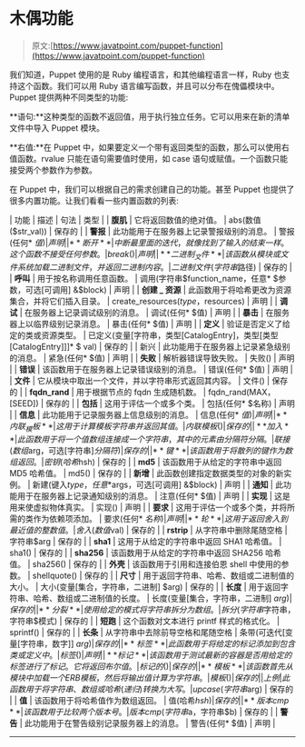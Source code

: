 # 木偶功能

> 原文:[https://www.javatpoint.com/puppet-function](https://www.javatpoint.com/puppet-function)

我们知道，Puppet 使用的是 Ruby 编程语言，和其他编程语言一样，Ruby 也支持这个函数。我们可以用 Ruby 语言编写函数，并且可以分布在傀儡模块中。Puppet 提供两种不同类型的功能:

**语句:**这种类型的函数不返回值，用于执行独立任务。它可以用来在新的清单文件中导入 Puppet 模块。

**右值:**在 Puppet 中，如果要定义一个带有返回类型的函数，那么可以使用右值函数。rvalue 只能在语句需要值时使用，如 case 语句或赋值。一个函数只能接受两个参数作为参数。

在 Puppet 中，我们可以根据自己的需求创建自己的功能。甚至 Puppet 也提供了很多内置功能。让我们看看一些内置函数的列表:

| 功能 | 描述 | 句法 | 类型 |
| **腹肌** | 它将返回数值的绝对值。 | abs(数值($str_val)) | 保存的 |
| **警报** | 此功能用于在服务器上记录警报级别的消息。 | 警报(任何* $值) | 声明 |
| **断开** | 中断最里面的迭代，就像找到了输入的结束一样。这个函数不接受任何参数。 | break() | 声明 |
| **二进制 _ 文件** | 该函数从模块或文件系统加载二进制文件，并返回二进制内容。 | 二进制文件(字符串$路径) | 保存的 |
| **呼叫** | 用于按名称调用任意函数。 | 调用(字符串$function_name，任意* $参数，可选[可调用] &$block) | 声明 |
| **创建 _ 资源** | 此函数用于将哈希更改为资源集合，并将它们插入目录。 | create_resources($type，$resources) | 声明 |
| **调试** | 在服务器上记录调试级别的消息。 | 调试(任何* $值) | 声明 |
| **暴击** | 在服务器上以临界级别记录消息。 | 暴击(任何* $值) | 声明 |
| **定义** | 验证是否定义了给定的类或资源类型。 | 已定义(变量[字符串，类型[CatalogEntry]，类型[类型[CatalogEntry]]]* $ val) | 保存的 |
| 新兴 | 此功能用于在服务器上记录紧急级别的消息。 | 紧急(任何* $值) | 声明 |
| **失败** | 解析器错误导致失败。 | 失败() | 声明 |
| **错误** | 该函数用于在服务器上记录错误级别的消息。 | 错误(任何* $值) | 声明 |
| **文件** | 它从模块中取出一个文件，并以字符串形式返回其内容。 | 文件() | 保存的 |
| **fqdn_rand** | 用于根据节点的 fqdn 生成随机数。 | fqdn_rand(MAX，[SEED]) | 保存的 |
| **包括** | 这用于评估一个或多个类。 | 包括(任何* $名称) | 声明 |
| **信息** | 此功能用于记录服务器上信息级别的消息。 | 信息(任何* $值) | 声明 |
| **内联 _ 模板** | 这用于计算模板字符串并返回其值。 | 内联模板() | 保存的 |
| **加入** | 此函数用于将一个值数组连接成一个字符串，其中的元素由分隔符分隔。 | 联接(数组$arg，可选[字符串]$分隔符) | 保存的 |
| **键** | 该函数用于将散列的键作为数组返回。 | 密钥(哈希$hsh) | 保存的 |
| **md5** | 该函数用于从给定的字符串中返回 MD5 哈希值。 | md5() | 保存的 |
| **新增** | 此函数创建指定数据类型的对象的新实例。 | 新建(键入$type，任意*$args，可选[可调用] &$block) | 声明 |
| **通知** | 此功能用于在服务器上记录通知级别的消息。 | 注意(任何* $值) | 声明 |
| **实现** | 这是用来使虚拟物体真实。 | 实现() | 声明 |
| **要求** | 这用于评估一个或多个类，并将所需的类作为依赖项添加。 | 要求(任何* $名称) | 声明 |
| **轮** | 这用于返回舍入到最近值的整数值。 | 舍入(数值$val) | 保存的 |
| **rstrip** | 从字符串中删除尾随空格 | 字符串$arg | 保存的 |
| **sha1** | 这用于从给定的字符串中返回 SHA1 哈希值。 | sha1() | 保存的 |
| **sha256** | 该函数用于从给定的字符串中返回 SHA256 哈希值。 | sha256() | 保存的 |
| **外壳** | 该函数用于引用和连接伯恩 shell 中使用的参数。 | shellquote() | 保存的 |
| **尺寸** | 用于返回字符串、哈希、数组或二进制值的大小。 | 大小(变量[集合，字符串，二进制] $arg) | 保存的 |
| **长度** | 用于返回字符串、哈希、数组或二进制值的长度。 | 长度(变量[集合，字符串，二进制] $arg) | 保存的 |
| **分裂** | 使用给定的模式将字符串拆分为数组。 | 拆分(字符串$字符串，字符串$模式) | 保存的 |
| **短跑** | 这个函数对文本进行 printf 样式的格式化。 | sprintf() | 保存的 |
| **长条** | 从字符串中去除前导空格和尾随空格 | 条带(可迭代[变量[字符串，数字]] $arg) | 保存的 |
| **标签** | 此函数用于将给定的标记添加到包含类或定义中。 | 标签() | 声明 |
| **标记** | 该函数用于测试最新的容器是否用给定的标签进行了标记。它将返回布尔值。 | 标记的() | 保存的 |
| **模板** | 该函数首先从模块中加载一个 ERB 模板，然后将输出值计算为字符串。 | 模板() | 保存的 |
| 上例 | 此函数用于将字符串、数组或哈希(递归)转换为大写。 | upcase(字符串$arg) | 保存的 |
| **值** | 该函数用于将哈希值作为数组返回。 | 值(哈希$hsh) | 保存的 |
| **版本 cmp** | 该函数用于比较两个版本号。 | 版本 cmp(字符串$a，字符串$b) | 保存的 |
| **警告** | 此功能用于在警告级别记录服务器上的消息。 | 警告(任何* $值) | 声明 |

* * *